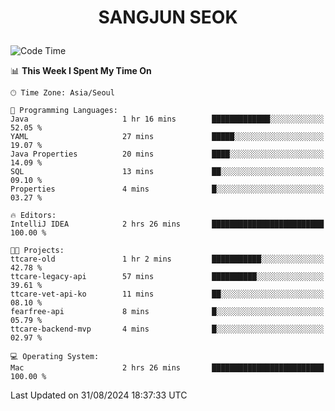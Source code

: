 <h1>
 <p align="center">
   SANGJUN SEOK
 </p>
</h1>

<!--START_SECTION:waka-->
![Code Time](http://img.shields.io/badge/Code%20Time-3%2C738%20hrs%203%20mins-blue)

📊 **This Week I Spent My Time On** 

```text
🕑︎ Time Zone: Asia/Seoul

💬 Programming Languages: 
Java                     1 hr 16 mins        █████████████░░░░░░░░░░░░   52.05 % 
YAML                     27 mins             █████░░░░░░░░░░░░░░░░░░░░   19.07 % 
Java Properties          20 mins             ████░░░░░░░░░░░░░░░░░░░░░   14.09 % 
SQL                      13 mins             ██░░░░░░░░░░░░░░░░░░░░░░░   09.10 % 
Properties               4 mins              █░░░░░░░░░░░░░░░░░░░░░░░░   03.27 % 

🔥 Editors: 
IntelliJ IDEA            2 hrs 26 mins       █████████████████████████   100.00 % 

🐱‍💻 Projects: 
ttcare-old               1 hr 2 mins         ███████████░░░░░░░░░░░░░░   42.78 % 
ttcare-legacy-api        57 mins             ██████████░░░░░░░░░░░░░░░   39.61 % 
ttcare-vet-api-ko        11 mins             ██░░░░░░░░░░░░░░░░░░░░░░░   08.10 % 
fearfree-api             8 mins              █░░░░░░░░░░░░░░░░░░░░░░░░   05.79 % 
ttcare-backend-mvp       4 mins              █░░░░░░░░░░░░░░░░░░░░░░░░   02.97 % 

💻 Operating System: 
Mac                      2 hrs 26 mins       █████████████████████████   100.00 % 
```


 Last Updated on 31/08/2024 18:37:33 UTC
<!--END_SECTION:waka-->
